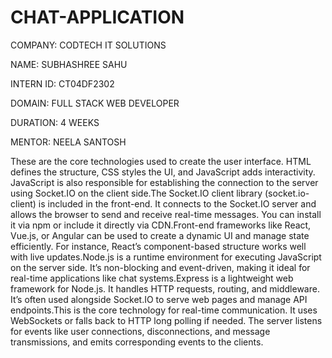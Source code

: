 # CHAT-APPLICATION
COMPANY: CODTECH IT SOLUTIONS

NAME: SUBHASHREE SAHU

INTERN ID: CT04DF2302

DOMAIN: FULL STACK WEB DEVELOPER

DURATION: 4 WEEKS

MENTOR: NEELA SANTOSH

These are the core technologies used to create the user interface. HTML defines the structure, CSS styles the UI, and JavaScript adds interactivity. JavaScript is also responsible for establishing the connection to the server using Socket.IO on the client side.The Socket.IO client library (socket.io-client) is included in the front-end. It connects to the Socket.IO server and allows the browser to send and receive real-time messages. You can install it via npm or include it directly via CDN.Front-end frameworks like React, Vue.js, or Angular can be used to create a dynamic UI and manage state efficiently. For instance, React’s component-based structure works well with live updates.Node.js is a runtime environment for executing JavaScript on the server side. It’s non-blocking and event-driven, making it ideal for real-time applications like chat systems.Express is a lightweight web framework for Node.js. It handles HTTP requests, routing, and middleware. It’s often used alongside Socket.IO to serve web pages and manage API endpoints.This is the core technology for real-time communication. It uses WebSockets or falls back to HTTP long polling if needed. The server listens for events like user connections, disconnections, and message transmissions, and emits corresponding events to the clients.
